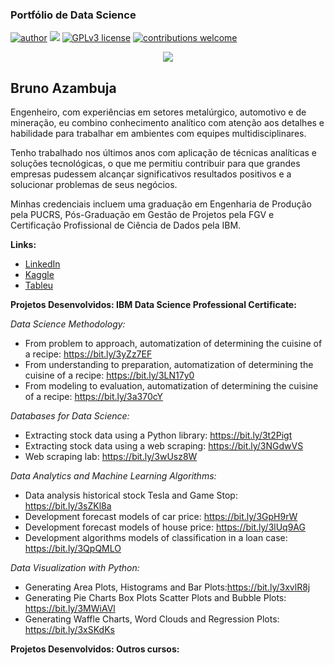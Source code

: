 ### Portfólio de Data Science
[![author](https://img.shields.io/badge/author-brunoazambuja-red.svg)](https://www.linkedin.com/in/brunoazambuja) [![](https://img.shields.io/badge/python-3.5+-blue.svg)](https://www.python.org/downloads/release/python-365/) [![GPLv3 license](https://img.shields.io/badge/License-GPLv3-blue.svg)](http://perso.crans.org/besson/LICENSE.html) [![contributions welcome](https://img.shields.io/badge/contributions-welcome-brightgreen.svg?style=flat)](https://github.com/brunoazambuja)

<p align="center">
  <img src="https://github.com/BrunoAzambuja/template_portfolio/blob/main/banner.jpg" >
</p>

## Bruno Azambuja

Engenheiro, com experiências em setores metalúrgico, automotivo e de mineração, eu combino conhecimento analítico com atenção aos detalhes e habilidade para trabalhar em ambientes com equipes multidisciplinares.

Tenho trabalhado nos últimos anos com aplicação de técnicas analíticas e soluções tecnológicas, o que me permitiu contribuir para que grandes empresas pudessem alcançar significativos resultados positivos e a solucionar problemas de seus negócios.

Minhas credenciais incluem uma graduação em Engenharia de Produção pela PUCRS, Pós-Graduação em Gestão de Projetos pela FGV e Certificação Profissional de Ciência de Dados pela IBM.

**Links:**
* [LinkedIn](https://www.linkedin.com/in/brunoazambuja)
* [Kaggle](https://www.kaggle.com/brunoazambuja)
* [Tableu](https://public.tableau.com/app/profile/bruno.azambuja)



**Projetos Desenvolvidos: IBM Data Science Professional Certificate:**

*Data Science Methodology:*
* From problem to approach, automatization of determining the cuisine of a recipe: https://bit.ly/3yZz7EF
* From understanding to preparation, automatization of determining the cuisine of a recipe:  https://bit.ly/3LN17y0
* From modeling to evaluation, automatization of determining the cuisine of a recipe: https://bit.ly/3a370cY

*Databases for Data Science:*
* Extracting stock data using a Python library: https://bit.ly/3t2Pigt
* Extracting stock data using a web scraping: https://bit.ly/3NGdwVS
* Web scraping lab: https://bit.ly/3wUsz8W

*Data Analytics and Machine Learning Algorithms:*
* Data analysis historical stock Tesla and Game Stop: https://bit.ly/3sZKl8a
* Development forecast models of car price: https://bit.ly/3GpH9rW
* Development forecast models of house price: https://bit.ly/3lUq9AG
* Development algorithms models of classification in a loan case: https://bit.ly/3QpQMLO

*Data Visualization with Python:*
* Generating Area Plots, Histograms and Bar Plots:https://bit.ly/3xvlR8j
* Generating Pie Charts Box Plots Scatter Plots and Bubble Plots: https://bit.ly/3MWiAVl
* Generating Waffle Charts, Word Clouds and Regression Plots: https://bit.ly/3xSKdKs

**Projetos Desenvolvidos: Outros cursos:**
